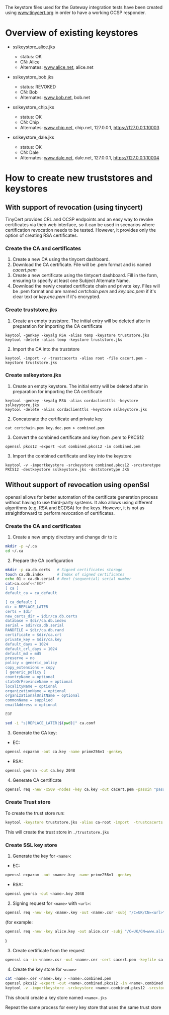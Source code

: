 The keystore files used for the Gateway integration tests have been created using www.tinycert.org in order to have a working
OCSP responder.

# Overview of existing keystores

- sslkeystore_alice.jks
    - status: OK
    - CN: Alice
    - Alternates: www.alice.net, alice.net
- sslkeystore_bob.jks
    - status: REVOKED
    - CN: Bob
    - Alternates: www.bob.net, bob.net

- sslkeystore_chip.jks
    - status: OK
    - CN: Chip
    - Alternates: www.chip.net, chip.net, 127.0.0.1, https://127.0.0.1:10003

- sslkeystore_dale.jks
    - status: OK
    - CN: Dale
    - Alternates: www.dale.net, dale.net, 127.0.0.1, https://127.0.0.1:10004

# How to create new truststores and keystores
## With support of revocation (using tinycert)

TinyCert provides CRL and OCSP endpoints and an easy way to revoke certificates via their web interface, so it can be used in scenarios where certification revocation needs to be tested. However, it provides only the option of creating RSA certificates.

### Create the CA and certificates

1. Create a new CA using the tinycert dashboard.
2. Download the CA certificate. File will be .pem format and is named *cacert.pem*
3. Create a new certificate using the tintycert dashboard. Fill in the form, ensuring to specify at least one Subject Alternate Name.
4. Download the newly created certificate chain and private key. Files will be .pem format and are named *certchain.pem*
and *key.dec.pem* if it's clear text or *key.enc.pem* if it's encrypted.

### Create truststore.jks

1. Create an empty truststore. The initial entry will be deleted after in preparation for importing the CA certificate

```
keytool -genkey -keyalg RSA -alias temp -keystore truststore.jks
keytool -delete -alias temp -keystore truststore.jks
```

2. Import the CA into the truststore

```
keytool -import -v -trustcacerts -alias root -file cacert.pem -keystore truststore.jks 
```

### Create sslkeystore.jks

1. Create an empty keystore. The initial entry will be deleted after in preparation for importing the CA certificate

```
keytool -genkey -keyalg RSA -alias cordaclienttls -keystore sslkeystore.jks
keytool -delete -alias cordaclienttls -keystore sslkeystore.jks
```

2. Concatenate the certificate and private key

```
cat certchain.pem key.dec.pem > combined.pem
```

3. Convert the combined certificate and key from .pem to PKCS12

```
openssl pkcs12 -export -out combined.pkcs12 -in combined.pem
```

3. Import the combined certificate and key into the keystore

```
keytool -v -importkeystore -srckeystore combined.pkcs12 -srcstoretype PKCS12 -destkeystore sslkeystore.jks -deststoretype JKS

```

## Without support of revocation using openSsl
openssl allows for better automation of the certificate generation process without having to use third-party systems. It also allows using different algorithms (e.g. RSA and ECDSA) for the keys. However, it is not as straightforward to perform revocation of certificates.
### Create the CA and certificates
1. Create a new empty directory and change dir to it:
```bash
mkdir -p ~/.ca
cd ~/.ca
```
2. Prepare the CA configuration
```bash
mkdir -p ca.db.certs   # Signed certificates storage
touch ca.db.index      # Index of signed certificates
echo 01 > ca.db.serial # Next (sequential) serial number
cat>ca.conf<<'EOF'
[ ca ]
default_ca = ca_default

[ ca_default ]
dir = REPLACE_LATER
certs = $dir
new_certs_dir = $dir/ca.db.certs
database = $dir/ca.db.index
serial = $dir/ca.db.serial
RANDFILE = $dir/ca.db.rand
certificate = $dir/ca.crt
private_key = $dir/ca.key
default_days = 1024
default_crl_days = 1024
default_md = md5
preserve = no
policy = generic_policy
copy_extensions = copy
[ generic_policy ]
countryName = optional
stateOrProvinceName = optional
localityName = optional
organizationName = optional
organizationalUnitName = optional
commonName = supplied
emailAddress = optional

EOF

sed -i "s|REPLACE_LATER|$(pwd)|" ca.conf
```

3. Generate the CA key:
  * EC:
```bash
openssl ecparam -out ca.key -name prime256v1 -genkey
```
  * RSA:
```bash
openssl genrsa -out ca.key 2048
```

4. Generate CA certificate
```bash
openssl req -new -x509 -nodes -key ca.key -out cacert.pem -passin "pass:password" -passout "pass:password" -subj "/C=UK/CN=r3.com"
```

### Create Trust store
To create the trust store run:
```bash
keytool -keystore truststore.jks -alias ca-root -import  -trustcacerts -file cacert.pem -storepass password -noprompt
```
This will create the trust store in `./truststore.jks`

### Create SSL key store
1. Generate the key for `<name>`:
  * EC:
```bash
openssl ecparam -out <name>.key -name prime256v1 -genkey
```
  * RSA:
```bash
openssl genrsa -out <name>.key 2048
```

2. Signing request for `<name>` with `<url>`:
```bash
openssl req -new -key <name>.key -out <name>.csr -subj "/C=UK/CN=<url>" -addext "subjectAltName = DNS:<url>"
```
(for example:
```bash
openssl req -new -key alice.key -out alice.csr -subj "/C=UK/CN=www.alice.net" -addext "subjectAltName = DNS:www.alice.net"
```
)

3. Create certificate from the request
```bash
openssl ca -in <name>.csr -out <name>.cer -cert cacert.pem -keyfile ca.key -passin "pass:password" -config ca.conf -batch -passin "pass:password" -md sha512
```
4. Create the key store for `<name>`
```bash
cat <name>.cer <name>.key > <name>.combined.pem
openssl pkcs12 -export -out <name>.combined.pkcs12 -in <name>.combined.pem -passin "pass:password" -passout "pass:password"
keytool -v -importkeystore -srckeystore <name>.combined.pkcs12 -srcstoretype PKCS12 -destkeystore <name>.jks -deststoretype JKS -srcstorepass password -deststorepass password -noprompt
```

This should create a key store named `<name>.jks`

Repeat the same process for every key store that uses the same trust store